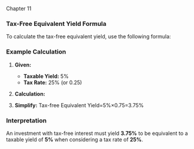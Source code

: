 Chapter 11
### Tax-Free Equivalent Yield Formula

To calculate the tax-free equivalent yield, use the following formula:


### Example Calculation

1. **Given:**
   - **Taxable Yield:** 5%
   - **Tax Rate:** 25% (or 0.25)

2. **Calculation:**

3. **Simplify:**
Tax-free Equivalent Yield=5%×0.75=3.75%

### Interpretation

An investment with tax-free interest must yield **3.75%** to be equivalent to a taxable yield of **5%** when considering a tax rate of **25%**.

